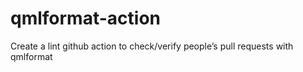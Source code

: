 # qmlformat-action
Create a lint github action to check/verify people’s pull requests with qmlformat
